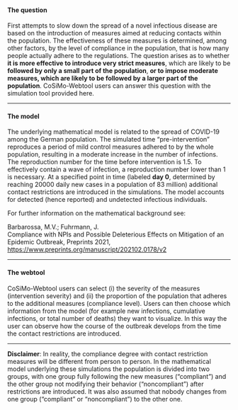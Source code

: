 #### **The question**
First attempts to slow down the spread of a novel infectious disease are based on the introduction of measures aimed at reducing contacts within the population. The effectiveness of these measures is determined, among other factors, by the level of compliance in the population, that is how many people actually adhere to the regulations. The question arises as to whether **it is more effective to introduce very strict measures**, which are likely to be **followed by only a small part of the population**, **or to impose moderate measures, which are likely to be followed by a larger part of the population**. CoSiMo-Webtool users can answer this question with the simulation tool provided here. 

---

#### **The model**
The underlying mathematical model is related to the spread of COVID-19 among the German population. The simulated time “pre-intervention” reproduces a period of mild control measures adhered to by the whole population, resulting in a moderate increase in the number of infections. The reproduction number for the time before intervention is 1.5. To effectively contain a wave of infection, a reproduction number lower than 1 is necessary. At a specified point in time (labeled **day 0**, determined by reaching 20000 daily new cases in a population of 83 million) additional contact restrictions are introduced in the simulations. The model accounts for detected (hence reported) and undetected infectious individuals.

For further information on the mathematical background see:

Barbarossa, M.V.; Fuhrmann, J.  
Compliance with NPIs and Possible Deleterious Effects on Mitigation of an Epidemic Outbreak, Preprints 2021,  
https://www.preprints.org/manuscript/202102.0178/v2

---

#### **The webtool**
CoSiMo-Webtool users can select (i) the severity of the measures (intervention severity) and (ii) the proportion of the population that adheres to the additional measures (compliance level). Users can then choose which information from the model (for example new infections, cumulative infections, or total number of deaths) they want to visualize. In this way the user can observe how the course of the outbreak develops from the time the contact restrictions are introduced.

---

**Disclaimer**: In reality, the compliance degree with contact restriction measures will be different from person to person. In the mathematical model underlying these simulations the population is divided into two groups, with one group fully following the new measures (“compliant”) and the other group not modifying their behavior (“noncompliant”) after restrictions are introduced. It was also assumed that nobody changes from one group (“compliant” or “noncompliant”) to the other one.

